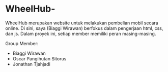 # WheelHub-
WheelHub merupakan website untuk melakukan pembelian mobil secara online. 
Di sini, saya (Biaggi Wirawan) berfokus dalam pengerjaan html, css, dan js. Dalam proyek ini, setiap member memiliki peran masing-masing.

Group Member:
- Biaggi Wirawan
- Oscar Pangihutan Sitorus
- Jonathan Tjahjadi
